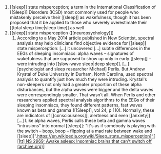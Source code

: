 1. [[sleep]] state misperception; a term in the International Classification of [[Sleep]] Disorders (ICSD) most commonly used for people who mistakenly perceive their [[sleep]] as wakefulness, though it has been proposed that it be applied to those who severely overestimate their [[total sleep time|sleep time]] as well
2. [[sleep]] state misperception ([[neuropsychology]])
	1. According to a May 2014 article published in New Scientist, spectral analysis may help clinicians find objective evidence for [[sleep]] state misperception: [...] it uncovered [...] subtle differences in the EEGs of sleeping insomniacs: alpha waves – signatures of wakefulness that are supposed to show up only in early [[sleep]] – were intruding into [[slow-wave sleep|deep sleep]]. [...] [psychologist and sleep researcher Michael] Perlis. But Andrew Krystal of Duke University in Durham, North Carolina, used spectral analysis to quantify just how much they were intruding. Krystal's non-sleepers not only had a greater proportion of these alpha disturbances, but the alpha waves were bigger and the delta waves were correspondingly smaller. That wasn't all. When Perlis and other researchers applied spectral analysis algorithms to the EEGs of their sleeping insomniacs, they found different patterns, fast waves known as beta and gamma ([[Sleep]], vol 24, p 110). Normally, these are indicators of [[consciousness]], alertness and even [[anxiety]] [...] Like alpha waves, Perlis calls these beta and gamma waves "intrusions" into normal [[sleep]]: "It's as if somebody is playing with the switch – boop, boop – flipping at a mad rate between wake and [[sleep]]".[https://en.wikipedia.org/wiki/Sleep_state_misperception]^[[[tt] NS 2969: Awake asleep: Insomniac brains that can't switch off (archive.org)](https://web.archive.org/web/20140909170531/http://postbiota.org/pipermail/tt/2014-May/015444.html)]